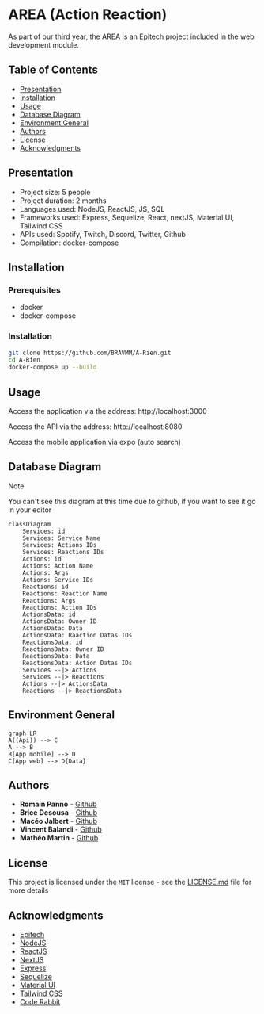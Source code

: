 # AREA (Action Reaction)

As part of our third year, the AREA is an Epitech project included in the web development module.

## Table of Contents

- [Presentation](#presentation)
- [Installation](#installation)
- [Usage](#usage)
- [Database Diagram](#database-diagram)
- [Environment General](#environment-general)
- [Authors](#authors)
- [License](#license)
- [Acknowledgments](#acknowledgments)

## Presentation

- Project size: 5 people
- Project duration: 2 months
- Languages used: NodeJS, ReactJS, JS, SQL
- Frameworks used: Express, Sequelize, React, nextJS, Material UI, Tailwind CSS
- APIs used: Spotify, Twitch, Discord, Twitter, Github
- Compilation: docker-compose

## Installation
### Prerequisites

- docker
- docker-compose

### Installation

```bash
git clone https://github.com/BRAVMM/A-Rien.git
cd A-Rien
docker-compose up --build
```

## Usage

Access the application via the address: http://localhost:3000

Access the API via the address: http://localhost:8080

Access the mobile application via expo (auto search)

## Database Diagram

> [!NOTE]  
> You can't see this diagram at this time due to github, if you want to see it go in your editor

```mermaid
classDiagram
    Services: id
    Services: Service Name
    Services: Actions IDs
    Services: Reactions IDs
    Actions: id
    Actions: Action Name
    Actions: Args
    Actions: Service IDs
    Reactions: id
    Reactions: Reaction Name
    Reactions: Args
    Reactions: Action IDs
    ActionsData: id
    ActionsData: Owner ID
    ActionsData: Data
    ActionsData: Raaction Datas IDs
    ReactionsData: id
    ReactionsData: Owner ID
    ReactionsData: Data
    ReactionsData: Action Datas IDs
    Services --|> Actions
    Services --|> Reactions
    Actions --|> ActionsData
    Reactions --|> ReactionsData
```

## Environment General

```mermaid
graph LR
A((Api)) --> C
A --> B
B[App mobile] --> D
C[App web] --> D{Data}
```

## Authors

- **Romain Panno** - [Github](https://github.com/romainpanno)
- **Brice Desousa** - [Github](https://github.com/KitetsuK)
- **Macéo Jalbert** - [Github](https://github.com/Vivelis)
- **Vincent Balandi** - [Github](https://github.com/badidu09)
- **Mathéo Martin** - [Github](https://github.com/Beafowl-Pull)

## License

This project is licensed under the ``MIT`` license - see the [LICENSE.md](LICENSE.md) file for more details

## Acknowledgments

- [Epitech](https://www.epitech.eu/)
- [NodeJS](https://nodejs.org/en/)
- [ReactJS](https://fr.reactjs.org/)
- [NextJS](https://nextjs.org/)
- [Express](https://expressjs.com/fr/)
- [Sequelize](https://sequelize.org/)
- [Material UI](https://material-ui.com/)
- [Tailwind CSS](https://tailwindcss.com/)
- [Code Rabbit](https://github.com/apps/coderabbitai)

